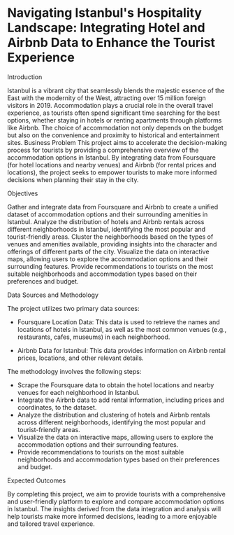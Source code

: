 # Navigating Istanbul's Hospitality Landscape: Integrating Hotel and Airbnb Data to Enhance the Tourist Experience

Introduction

Istanbul is a vibrant city that seamlessly blends the majestic essence of the East with the modernity of the West, attracting over 15 million foreign visitors in 2019. Accommodation plays a crucial role in the overall travel experience, as tourists often spend significant time searching for the best options, whether staying in hotels or renting apartments through platforms like Airbnb. The choice of accommodation not only depends on the budget but also on the convenience and proximity to historical and entertainment sites.
Business Problem
This project aims to accelerate the decision-making process for tourists by providing a comprehensive overview of the accommodation options in Istanbul. By integrating data from Foursquare (for hotel locations and nearby venues) and Airbnb (for rental prices and locations), the project seeks to empower tourists to make more informed decisions when planning their stay in the city.


Objectives

Gather and integrate data from Foursquare and Airbnb to create a unified dataset of accommodation options and their surrounding amenities in Istanbul.
Analyze the distribution of hotels and Airbnb rentals across different neighborhoods in Istanbul, identifying the most popular and tourist-friendly areas.
Cluster the neighborhoods based on the types of venues and amenities available, providing insights into the character and offerings of different parts of the city.
Visualize the data on interactive maps, allowing users to explore the accommodation options and their surrounding features.
Provide recommendations to tourists on the most suitable neighborhoods and accommodation types based on their preferences and budget.


Data Sources and Methodology

The project utilizes two primary data sources:

- Foursquare Location Data: This data is used to retrieve the names and locations of hotels in Istanbul, as well as the most common venues (e.g., restaurants, cafes, museums) in each neighborhood.

- Airbnb Data for Istanbul: This data provides information on Airbnb rental prices, locations, and other relevant details.


The methodology involves the following steps:

- Scrape the Foursquare data to obtain the hotel locations and nearby venues for each neighborhood in Istanbul.
- Integrate the Airbnb data to add rental information, including prices and coordinates, to the dataset.
- Analyze the distribution and clustering of hotels and Airbnb rentals across different neighborhoods, identifying the most popular and tourist-friendly areas.
- Visualize the data on interactive maps, allowing users to explore the accommodation options and their surrounding features.
- Provide recommendations to tourists on the most suitable neighborhoods and accommodation types based on their preferences and budget.


Expected Outcomes

By completing this project, we aim to provide tourists with a comprehensive and user-friendly platform to explore and compare accommodation options in Istanbul. The insights derived from the data integration and analysis will help tourists make more informed decisions, leading to a more enjoyable and tailored travel experience.

